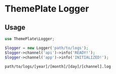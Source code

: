 # ThemePlate Logger

## Usage

```php
use ThemePlate\Logger;

$logger = new Logger('path/to/logs');
$logger->channel('api')->info('READY!');
$logger->channel('app')->info('INITIALIZED!');
```

`path/to/logs/[year]/[month]/[day]/[channel].log`
